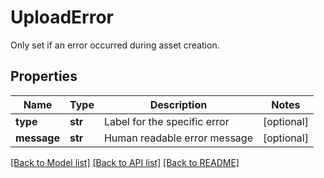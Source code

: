 # UploadError

Only set if an error occurred during asset creation.
## Properties
Name | Type | Description | Notes
------------ | ------------- | ------------- | -------------
**type** | **str** | Label for the specific error | [optional] 
**message** | **str** | Human readable error message | [optional] 

[[Back to Model list]](../README.md#documentation-for-models) [[Back to API list]](../README.md#documentation-for-api-endpoints) [[Back to README]](../README.md)


